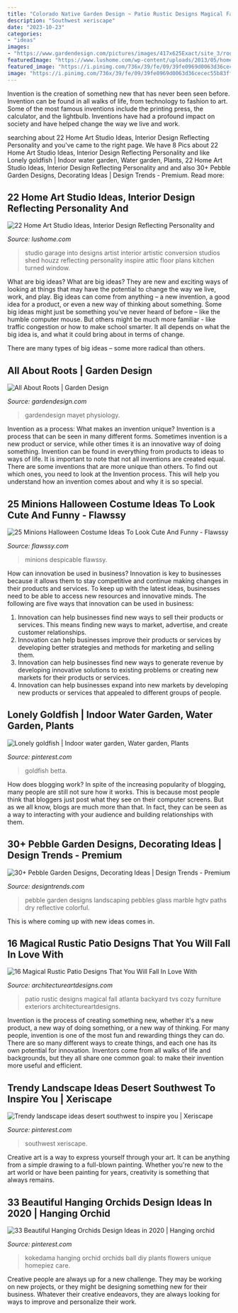```yaml
---
title: "Colorado Native Garden Design ~ Patio Rustic Designs Magical Fall Atlanta Backyard Tvs Cozy Furniture Exteriors Architectureartdesigns"
description: "Southwest xeriscape"
date: "2023-10-23"
categories:
- "ideas"
images:
- "https://www.gardendesign.com/pictures/images/417x625Exact/site_3/roots-garden-design_10536.jpg"
featuredImage: "https://www.lushome.com/wp-content/uploads/2013/05/home-art-studio-ideas-interior-design-16.jpg"
featured_image: "https://i.pinimg.com/736x/39/fe/09/39fe0969d0063d36cecec55b83ff11f8--fish-in-a-bowl-betta-fish.jpg"
image: "https://i.pinimg.com/736x/39/fe/09/39fe0969d0063d36cecec55b83ff11f8--fish-in-a-bowl-betta-fish.jpg"
---
```



Invention is the creation of something new that has never been seen before. Invention can be found in all walks of life, from technology to fashion to art. Some of the most famous inventions include the printing press, the calculator, and the lightbulb. Inventions have had a profound impact on society and have helped change the way we live and work.

	

		
searching about 22 Home Art Studio Ideas, Interior Design Reflecting Personality and you've came to the right page. We have 8 Pics about 22 Home Art Studio Ideas, Interior Design Reflecting Personality and like Lonely goldfish | Indoor water garden, Water garden, Plants, 22 Home Art Studio Ideas, Interior Design Reflecting Personality and and also 30+ Pebble Garden Designs, Decorating Ideas | Design Trends - Premium. Read more:
		
    
## 22 Home Art Studio Ideas, Interior Design Reflecting Personality And

<img loading=lazy src="https://www.lushome.com/wp-content/uploads/2013/05/home-art-studio-ideas-interior-design-16.jpg" onerror="this.onerror=null;this.src='https://tse2.mm.bing.net/th?id=OIP.9pnlia51_7ZwO5AHPsZhNQHaE5&amp;pid=15.1';" alt="22 Home Art Studio Ideas, Interior Design Reflecting Personality and">

_Source: lushome.com_

>studio garage into designs artist interior artistic conversion studios shed houzz reflecting personality inspire attic floor plans kitchen turned window. 

	

What are big ideas?
What are big ideas? They are new and exciting ways of looking at things that may have the potential to change the way we live, work, and play. Big ideas can come from anything – a new invention, a good idea for a product, or even a new way of thinking about something.
Some big ideas might just be something you've never heard of before – like the humble computer mouse. But others might be much more familiar - like traffic congestion or how to make school smarter. It all depends on what the big idea is, and what it could bring about in terms of change.

There are many types of big ideas – some more radical than others.

    
## All About Roots | Garden Design

<img loading=lazy src="https://www.gardendesign.com/pictures/images/417x625Exact/site_3/roots-garden-design_10536.jpg" onerror="this.onerror=null;this.src='https://tse4.mm.bing.net/th?id=OIP.JomRGGuTQSKkFbBSlps--gAAAA&amp;pid=15.1';" alt="All About Roots | Garden Design">

_Source: gardendesign.com_

>gardendesign mayet physiology. 

	

Invention as a process: What makes an invention unique?
Invention is a process that can be seen in many different forms. Sometimes invention is a new product or service, while other times it is an innovative way of doing something. Invention can be found in everything from products to ideas to ways of life.
It is important to note that not all inventions are created equal. There are some inventions that are more unique than others. To find out which ones, you need to look at the Invention process. This will help you understand how an invention comes about and why it is so special.

    
## 25 Minions Halloween Costume Ideas To Look Cute And Funny - Flawssy

<img loading=lazy src="http://flawssy.com/wp-content/uploads/2016/06/Despicable-Me-Minion-Costume-for-women.jpg" onerror="this.onerror=null;this.src='https://tse2.mm.bing.net/th?id=OIP.W-JqoWzCX12P-6IxI7VnjAHaLL&amp;pid=15.1';" alt="25 Minions Halloween Costume Ideas To Look Cute And Funny - Flawssy">

_Source: flawssy.com_

>minions despicable flawssy. 

	

How can innovation be used in business?
Innovation is key to businesses because it allows them to stay competitive and continue making changes in their products and services. To keep up with the latest ideas, businesses need to be able to access new resources and innovative minds. The following are five ways that innovation can be used in business: 
1. Innovation can help businesses find new ways to sell their products or services. This means finding new ways to market, advertise, and create customer relationships. 
2. Innovation can help businesses improve their products or services by developing better strategies and methods for marketing and selling them. 
3. Innovation can help businesses find new ways to generate revenue by developing innovative solutions to existing problems or creating new markets for their products or services. 
4. Innovation can help businesses expand into new markets by developing new products or services that appealed to different groups of people. 

    
## Lonely Goldfish | Indoor Water Garden, Water Garden, Plants

<img loading=lazy src="https://i.pinimg.com/736x/39/fe/09/39fe0969d0063d36cecec55b83ff11f8--fish-in-a-bowl-betta-fish.jpg" onerror="this.onerror=null;this.src='https://tse3.mm.bing.net/th?id=OIP.qGlV2iyR6WWpax82uq-hMwHaJ3&amp;pid=15.1';" alt="Lonely goldfish | Indoor water garden, Water garden, Plants">

_Source: pinterest.com_

>goldfish betta. 

	

How does blogging work?
In spite of the increasing popularity of blogging, many people are still not sure how it works. This is because most people think that bloggers just post what they see on their computer screens. But as we all know, blogs are much more than that. In fact, they can be seen as a way to interacting with your audience and building relationships with them.

    
## 30+ Pebble Garden Designs, Decorating Ideas | Design Trends - Premium

<img loading=lazy src="https://images.designtrends.com/wp-content/uploads/2016/01/29131303/18Marble-Pebble-garden-design.jpg" onerror="this.onerror=null;this.src='https://tse1.mm.bing.net/th?id=OIP.Q7bQFYBw2YHsnAol1ouqPwHaJ3&amp;pid=15.1';" alt="30+ Pebble Garden Designs, Decorating Ideas | Design Trends - Premium">

_Source: designtrends.com_

>pebble garden designs landscaping pebbles glass marble hgtv paths dry reflective colorful. 

	

This is where coming up with new ideas comes in.

    
## 16 Magical Rustic Patio Designs That You Will Fall In Love With

<img loading=lazy src="https://www.architectureartdesigns.com/wp-content/uploads/2016/10/16-Magical-Rustic-Patio-Designs-That-You-Will-Fall-In-Love-With-3.jpg" onerror="this.onerror=null;this.src='https://tse3.mm.bing.net/th?id=OIP.lVCB-x0TJhdfAJuAFpgAWQHaE8&amp;pid=15.1';" alt="16 Magical Rustic Patio Designs That You Will Fall In Love With">

_Source: architectureartdesigns.com_

>patio rustic designs magical fall atlanta backyard tvs cozy furniture exteriors architectureartdesigns. 

	

Invention is the process of creating something new, whether it's a new product, a new way of doing something, or a new way of thinking. For many people, invention is one of the most fun and rewarding things they can do. There are so many different ways to create things, and each one has its own potential for innovation. Inventors come from all walks of life and backgrounds, but they all share one common goal: to make their invention more useful and efficient.

    
## Trendy Landscape Ideas Desert Southwest To Inspire You | Xeriscape

<img loading=lazy src="https://i.pinimg.com/736x/92/2b/1d/922b1d5de93efdcd848e25be1b68a05f.jpg" onerror="this.onerror=null;this.src='https://tse3.mm.bing.net/th?id=OIP.NFgoUuCCU5WuL_GLeHfeUwHaLA&amp;pid=15.1';" alt="Trendy landscape ideas desert southwest to inspire you | Xeriscape">

_Source: pinterest.com_

>southwest xeriscape. 

	

Creative art is a way to express yourself through your art. It can be anything from a simple drawing to a full-blown painting. Whether you're new to the art world or have been painting for years, creativity is something that always remains.

    
## 33 Beautiful Hanging Orchids Design Ideas In 2020 | Hanging Orchid

<img loading=lazy src="https://i.pinimg.com/736x/1b/6d/68/1b6d689f2145c28e048278e8df649805.jpg" onerror="this.onerror=null;this.src='https://tse3.mm.bing.net/th?id=OIP.YfOG0Bej95qoyqVu05uTvgHaLH&amp;pid=15.1';" alt="33 Beautiful Hanging Orchids Design Ideas in 2020 | Hanging orchid">

_Source: pinterest.com_

>kokedama hanging orchid orchids ball diy plants flowers unique homepiez care. 

	

Creative people are always up for a new challenge. They may be working on new projects, or they might be designing something new for their business. Whatever their creative endeavors, they are always looking for ways to improve and personalize their work.

